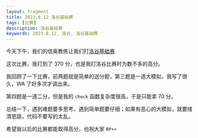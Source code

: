 ```yaml
---
layout: fragment
title: 2023.8.12 洛谷基础赛
tags: [比赛]
description: 洛谷基础赛
keywords: 2023.8.12, 洛谷, 洛谷基础赛
---
```


今天下午，我们的信奥教练让我们打[洛谷基础赛](https://www.luogu.com.cn/contest/123900)

这次比赛，我打到了 370 分，也是我打洛谷比赛时为数不多的高分。

我回顾了一下比赛，前两题就是简单的送分题，第三题是一道大模拟，我写了很久，WA 了好多次才调出来。

第四题是一道二分，但是我的 `check` 函数复杂度很高，于是只能拿 70 分。

总结一下，遇到难题要多思考，遇到简单题要仔细；如果有恶心的大模拟，就要缕清思路，代码不要写的太乱。

希望我以后的比赛都能取得高分，也祝大家 `RP++`
